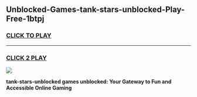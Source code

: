 
## Unblocked-Games-tank-stars-unblocked-Play-Free-1btpj
<h3>
<a href="https://premium76.site?title=tank-stars-unblocked&ref=18A1">CLICK TO PLAY</a></h3>
<hr>

<h3>
<a href="https://premium76.site?title=tank-stars-unblocked&ref=18A1">CLICK 2 PLAY</a>
  
</h3>

<a href="https://premium76.site?title=tank-stars-unblocked&ref=18A1"><img src="https://clearcache.store/games.png"></a>


**tank-stars-unblocked games unblocked: Your Gateway to Fun and Accessible Online Gaming**
